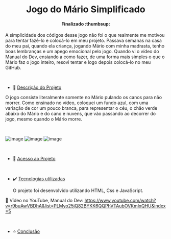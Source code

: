 <h1 align="center">Jogo do Mário Simplificado </h1> 


<h4 align="center">  Finalizado :thumbsup:
</h4>



A simplicidade dos códigos desse jogo não foi o que realmente me motivou para tentar fazê-lo e colocá-lo em meu projeto. Passava semanas na casa do meu pai, quando ela criança, jogando Mário com minha madrasta, tenho boas lembranças e um apego emocional pelo jogo.
Quando vi o vídeo do Manual do Dev, ensiando a como fazer, de uma forma mais simples o que o Mário faz o jogo inteiro, resovi tentar e logo depois colocá-lo no meu GitHub. 


<br>

* :memo: [Descrição do Projeto](#descrição-do-projeto)

O jogo consiste literalmente somente no Mário pulando os canos para não morrer. Como ensinado no vídeo, coloquei um fundo azul, com uma variação de cor um pouco branca, para representar o céu, o chão verde abaixo do Mário e do cano e nuvens, que vão passando ao decorrer do jogo, mesmo quando o Mário morre.

<br>

  
![image](https://github.com/irisrbarbosa/Game-Mario-Jump/assets/95186331/76109221-e7f4-4c16-865a-033dc52cb3d5)  ![image](https://github.com/irisrbarbosa/Game-Mario-Jump/assets/95186331/ee2dd7f2-7665-429e-9366-376d655de857)     ![image](https://github.com/irisrbarbosa/Game-Mario-Jump/assets/95186331/718528b7-7a20-4455-b042-7a49bc0f4f5c)


<br>

* :file_folder: [Acesso ao Projeto](#acesso-ao-projeto)

<br>

* :heavy_check_mark: [Tecnologias utilizadas](#tecnologias-utilizadas)

  O projeto foi desenvolvido utilizando HTML, Css e JavaScript.
  
 :link: Vídeo no YouTube, Manual do Dev: https://www.youtube.com/watch?v=r9buAwVBDhA&list=PLMyo25jQ82BYKK6QQPhVTAubOVKmIxQHU&index=5

 <br>

 
* :star: [Conclusão](#conclusão)


